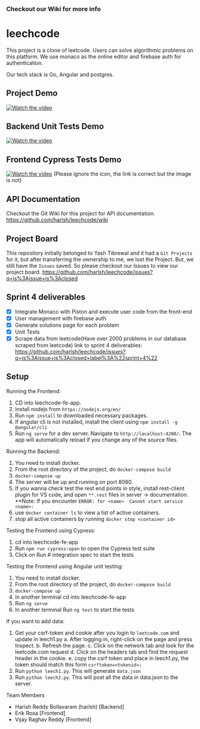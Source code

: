 
### Checkout our Wiki for more info

# leechcode
This project is a clone of leetcode. Users can solve algorithmic problems on this platform. We use monaco as the online editor and firebase auth for authentication.

Our tech stack is 
Go, Angular and postgres.

## Project Demo
[![Watch the video](https://img.youtube.com/vi/P6Sbge1xVU8/default.jpg)](https://youtu.be/P6Sbge1xVU8)

## Backend Unit Tests Demo
[![Watch the video](https://img.youtube.com/vi/KpalPzLB-pk/default.jpg)](https://youtu.be/KpalPzLB-pk)

## Frontend Cypress Tests Demo
[![Watch the video](https://img.youtube.com/vi/4zRmEE-cZdM/default.jpg)](https://www.youtube.com/watch?v=4zRmEE-cZdM&ab_channel=ErikRosa)
(Please ignore the icon, the link is correct but the image is not)

## API Documentation
Checkout the Git Wiki for this project for API documentation.
https://github.com/harlsh/leechcode/wiki

## Project Board
This repository initially belonged to Yash Tibrewal and it had a `Git Projects` for it, but after transferring the ownership to me, we lost the Project.
But, we still have the `Issues` saved. So please checkout our Issues to view our project board. 
https://github.com/harlsh/leechcode/issues?q=is%3Aissue+is%3Aclosed

## Sprint 4 deliverables
- [x] Integrate Monaco with Piston and execute user code from the front-end
- [x] User management with firebase auth
- [x] Generate solutions page for each problem
- [x] Unit Tests
- [x] Scrape data from leetcode(Have over 2000 problems in our database scraped from leetcode) 
link to sprint 4 deliverables: https://github.com/harlsh/leechcode/issues?q=is%3Aissue+is%3Aclosed+label%3A%22sprint+4%22

## Setup
Running the Frontend:
1. CD into leechcode-fe-app.
2. Install nodejs from `https://nodejs.org/en/`
3. Run `npm install` to downloaded necessary packages.
4. If angular cli is not installed, install the client using `npm install -g @angular/cli`
4. Run `ng serve` for a dev server. Navigate to `http://localhost:4200/`. The app will automatically reload if you change any of the source files.

Running the Backend:
1. You need to install docker.
2. From the root directory of the project, do `docker-compose build`
3. `docker-compose up`
4. The server will be up and running on port 8080. 
5. If you wanna check test the rest end points in style, install rest-client plugin for VS code, and open `**.rest` files in server -> documentation.
**Note: If you encounter `ERROR: for <name>  Cannot start service <name>:`
1. use `docker container ls` to view a list of active containers.
2. stop all active containers by running `docker stop <container id>`

Testing the Frontend using Cypress:
1. cd into leechcode-fe-app
2. Run `npm run cypress:open` to open the Cypress test suite
3. Click on Run # integration spec to start the tests

Testing the Frontend using Angular unit testing: 
1. You need to install docker.
2. From the root directory of the project, do `docker-compose build`
3. `docker-compose up`
4. In another terminal cd into leechcode-fe-app
5. Run `ng serve`
6. In another terminal Run `ng test` to start the tests

If you want to add data:
  1. Get your csrf-token and cookie after you login to `leetcode.com` and update in leech1.py
    a. After logging in, right-click on the page and press Inspect.
    b. Refresh the page.
    c. Click on the network tab and look for the leetcode.com request 
    d. Click on the headers tab and find the request header in the cookie.
    e. copy the csrf token and place in leech1.py, the token should match this form `csrftoken=<tokenid>;`
  2. Run `python leech1.py`. This will generate `data.json`
  3. Run `python leech2.py`. This will post all the data in data.json to the server.

Team Members
 - Harish Reddy Bollavaram (harlsh) [Backend]
 - Erik Rosa [Frontend]
 - Vijay Raghav Reddy [Frontend]
